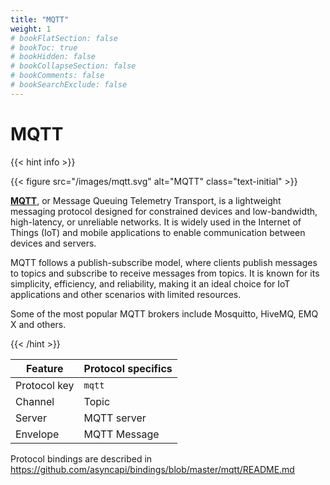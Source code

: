 ```yaml
---
title: "MQTT"
weight: 1
# bookFlatSection: false
# bookToc: true
# bookHidden: false
# bookCollapseSection: false
# bookComments: false
# bookSearchExclude: false
---
```


# MQTT

<link rel="stylesheet" href="/css/text.css">

{{< hint info >}}

{{< figure src="/images/mqtt.svg" alt="MQTT" class="text-initial" >}}

**[MQTT](https://mqtt.org/)**, or Message Queuing Telemetry Transport, is a lightweight messaging protocol
designed for constrained devices and low-bandwidth, high-latency, or unreliable networks. It is widely used in
the Internet of Things (IoT) and mobile applications to enable communication between devices and servers.

MQTT follows a publish-subscribe model, where clients publish messages to topics and subscribe to receive messages
from topics. It is known for its simplicity, efficiency, and reliability, making it an ideal choice for IoT
applications and other scenarios with limited resources.

Some of the most popular MQTT brokers include Mosquitto, HiveMQ, EMQ X and others.

{{< /hint >}}

| Feature      | Protocol specifics |
|--------------|--------------------|
| Protocol key | `mqtt`             |
| Channel      | Topic              |
| Server       | MQTT server        |
| Envelope     | MQTT Message       |

Protocol bindings are described in https://github.com/asyncapi/bindings/blob/master/mqtt/README.md
